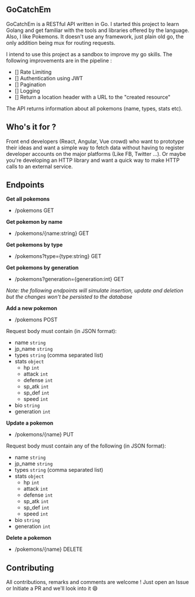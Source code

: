 ## GoCatchEm

GoCatchEm is a RESTful API written in Go. I started this
project to learn Golang and get familiar with the tools and libraries offered by
the language. Also, I like Pokemons. It doesn't use any framework, just plain
old go, the only addition being mux for routing requests.

I intend to use this project as a sandbox to improve my go skills. The following
improvements are in the pipeline :

- [] Rate Limiting
- [] Authentication using JWT
- [] Pagination
- [] Logging
- [] Return a location header with a URL to the "created resource"

The API returns information about all pokemons (name, types, stats etc).

## Who's it for ?

Front end developers (React, Angular, Vue crowd) who want to prototype their
ideas and want a simple way to fetch data without having to register developer
accounts on the major platforms (Like FB, Twitter ...). Or maybe you're
developing an HTTP library and want a quick way to make HTTP calls to an
external service.

## Endpoints

**Get all pokemons**
* /pokemons                                 GET

**Get pokemon by name**
* /pokemons/{name:string}                   GET

**Get pokemons by type**
* /pokemons?type={type:string}              GET

**Get pokemons by generation**
* /pokemons?generation={generation:int}     GET

_Note: the following endpoints will simulate insertion, update and deletion but
the changes won't be persisted to the database_

**Add a new pokemon**
* /pokemons                                 POST

Request body must contain (in JSON format):
- name `string`
- jp_name `string`
- types `string` (comma separated list)
- stats `object`
    - hp `int`
    - attack `int`
    - defense `int`
    - sp_atk `int`
    - sp_def `int`
    - speed `int`
- bio `string`
- generation `int`

**Update a pokemon**
* /pokemons/{name}                          PUT

Request body must contain any of the following (in JSON format):

- name `string`
- jp_name `string`
- types `string` (comma separated list)
- stats `object`
    - hp `int`
    - attack `int`
    - defense `int`
    - sp_atk `int`
    - sp_def `int`
    - speed `int`
- bio `string`
- generation `int`

**Delete a pokemon**
* /pokemons/{name}                          DELETE

## Contributing

All contributions, remarks and comments are welcome ! Just open an Issue or
Initiate a PR and we'll look into it :smile:


